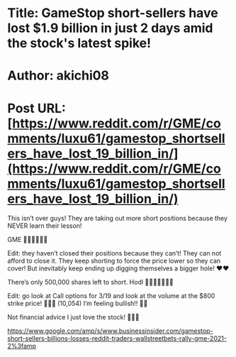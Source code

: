# Title: GameStop short-sellers have lost $1.9 billion in just 2 days amid the stock's latest spike!
# Author: akichi08
# Post URL: [https://www.reddit.com/r/GME/comments/luxu61/gamestop_shortsellers_have_lost_19_billion_in/](https://www.reddit.com/r/GME/comments/luxu61/gamestop_shortsellers_have_lost_19_billion_in/)


This isn’t over guys! They are taking out more short positions because they NEVER learn their lesson! 

GME 🚀🚀🚀🚀🚀🚀

Edit: they haven’t closed their positions because they can’t! They can not afford to close it. They keep shorting to force the price lower so they can cover! But inevitably keep ending up digging themselves a bigger hole! ❤️❤️

There’s only 500,000 shares left to short. Hodl 💎🙌🏻🚀🚀🚀🚀

Edit: go look at Call options for 3/19 and look at the volume at the $800 strike price! 🚀🚀🚀 (10,054)
I’m feeling bullish!! 🚀🚀

Not financial advice I just love the stock! 🚀🚀🚀

https://www.google.com/amp/s/www.businessinsider.com/gamestop-short-sellers-billions-losses-reddit-traders-wallstreetbets-rally-gme-2021-2%3famp